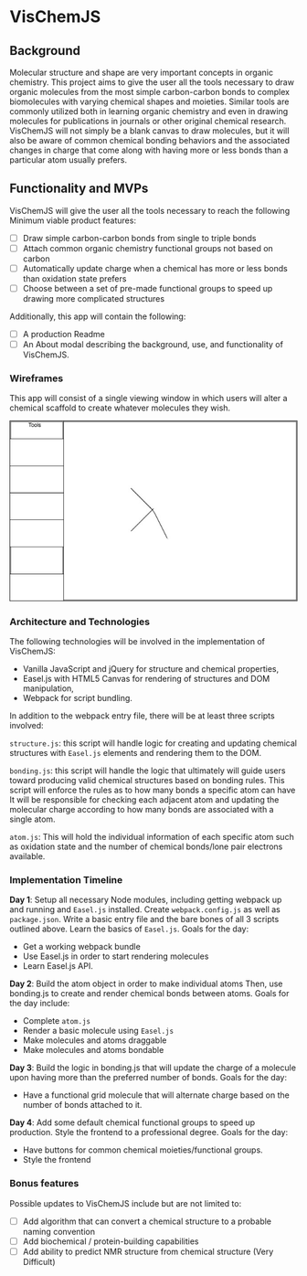# VisChemJS

## Background

Molecular structure and shape are very important concepts in organic chemistry. This project aims to give the user all the tools necessary to draw organic molecules from the most simple carbon-carbon bonds to complex biomolecules with varying chemical shapes and moieties. Similar tools are commonly utilized both in learning organic chemistry and even in drawing molecules for publications in journals or other original chemical research. VisChemJS will not simply be a blank canvas to draw molecules, but it will also be aware of common chemical bonding behaviors and the associated changes in charge that come along with having more or less bonds than a particular atom usually prefers.

## Functionality and MVPs

VisChemJS will give the user all the tools necessary to reach the following Minimum viable product features:

- [ ] Draw simple carbon-carbon bonds from single to triple bonds
- [ ] Attach common organic chemistry functional groups not based on carbon
- [ ] Automatically update charge when a chemical has more or less bonds than oxidation state prefers
- [ ] Choose between a set of pre-made functional groups to speed up drawing more complicated structures

Additionally, this app will contain the following:

- [ ] A production Readme
- [ ] An About modal describing the background, use, and functionality of VisChemJS.

### Wireframes

This app will consist of a single viewing window in which users will alter a chemical scaffold to create whatever molecules they wish.

![wireframes](VisChemJS.jpg)

### Architecture and Technologies

The following technologies will be involved in the implementation of VisChemJS:

- Vanilla JavaScript and jQuery for structure and chemical properties,
- Easel.js with HTML5 Canvas for rendering of structures and DOM manipulation,
- Webpack for script bundling.

In addition to the webpack entry file, there will be at least three scripts involved:

`structure.js`: this script will handle logic for creating and updating chemical structures with `Easel.js` elements and rendering them to the DOM.

`bonding.js`: this script will handle the logic that ultimately will guide users toward producing valid chemical structures based on bonding rules.  This script will enforce the rules as to how many bonds a specific atom can have  It will be responsible for checking each adjacent atom and updating the molecular charge according to how many bonds are associated with a single atom.

`atom.js`: This will hold the individual information of each specific atom such as oxidation state and the number of chemical bonds/lone pair electrons available.

### Implementation Timeline

**Day 1**: Setup all necessary Node modules, including getting webpack up and running and `Easel.js` installed.  Create `webpack.config.js` as well as `package.json`.  Write a basic entry file and the bare bones of all 3 scripts outlined above.  Learn the basics of `Easel.js`.  Goals for the day:

- Get a working webpack bundle
- Use Easel.js in order to start rendering molecules
- Learn Easel.js API.

**Day 2**: Build the atom object in order to make individual atoms  Then, use bonding.js to create and render chemical bonds between atoms. Goals for the day include:

- Complete `atom.js`
- Render a basic molecule using `Easel.js`
- Make molecules and atoms draggable
- Make molecules and atoms bondable

**Day 3**: Build the logic in bonding.js that will update the charge of a molecule upon having more than the preferred number of bonds.  Goals for the day:

- Have a functional grid molecule that will alternate charge based on the number of bonds attached to it.


**Day 4**: Add some default chemical functional groups to speed up production. Style the frontend to a professional degree. Goals for the day:

- Have buttons for common chemical moieties/functional groups.
- Style the frontend

### Bonus features

Possible updates to VisChemJS include but are not limited to:

- [ ] Add algorithm that can convert a chemical structure to a probable naming convention
- [ ] Add biochemical / protein-building capabilities
- [ ] Add ability to predict NMR structure from chemical structure (Very Difficult)
